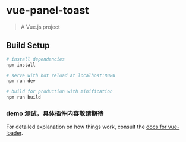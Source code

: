 # vue-panel-toast

> A Vue.js project

## Build Setup

``` bash
# install dependencies
npm install

# serve with hot reload at localhost:8080
npm run dev

# build for production with minification
npm run build
```
### demo 测试，具体插件内容敬请期待
For detailed explanation on how things work, consult the [docs for vue-loader](http://vuejs.github.io/vue-loader).
